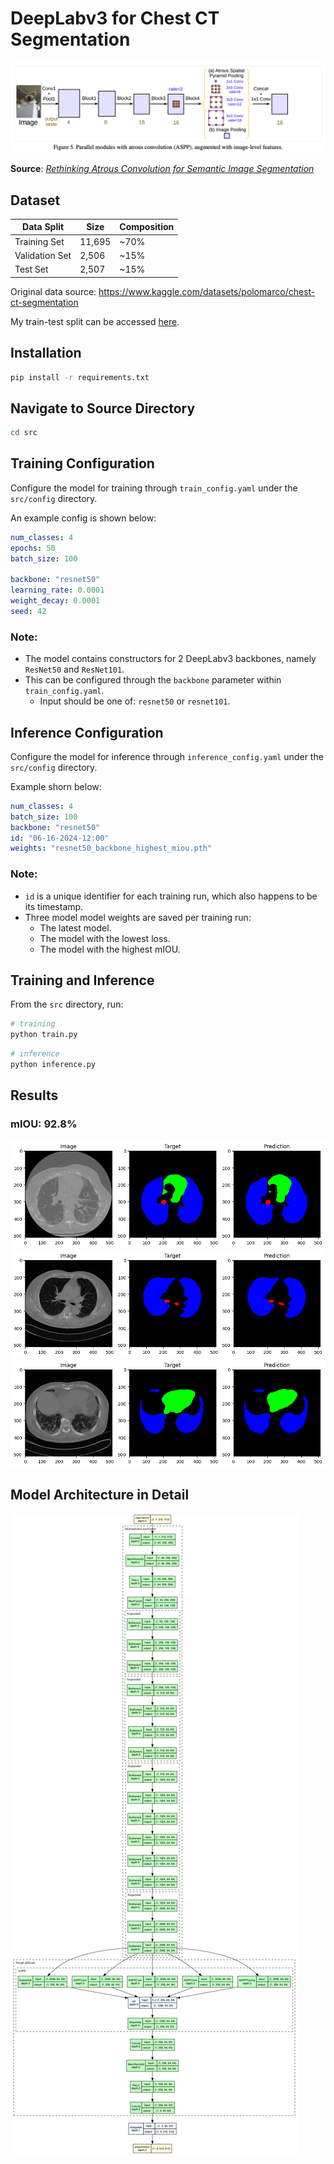 # DeepLabv3 for Chest CT Segmentation
![DeepLabv3 Architecture](assets/figures/DeepLabV3-architecture.png)

**Source**: [*Rethinking Atrous Convolution for Semantic Image Segmentation*](https://arxiv.org/abs/1706.05587)

## Dataset

| Data Split     | Size   | Composition  |
|----------------|--------|--------------|
| Training Set   | 11,695 |     ~70%     |
| Validation Set | 2,506  |     ~15%     |
| Test Set       | 2,507  |     ~15%     |

Original data source: https://www.kaggle.com/datasets/polomarco/chest-ct-segmentation

My train-test split can be accessed [here](https://drive.google.com/file/d/1unTX4C_f9FjHYIneIOJ3cTh9UMh7FuKY/view?usp=sharing).

## Installation
```bash
pip install -r requirements.txt
```

## Navigate to Source Directory
```bash
cd src
```

## Training Configuration
Configure the model for training through `train_config.yaml` under the `src/config` directory.

An example config is shown below:

```yaml
num_classes: 4
epochs: 50
batch_size: 100

backbone: "resnet50"
learning_rate: 0.0001
weight_decay: 0.0001
seed: 42
```

### Note:
- The model contains constructors for 2 DeepLabv3 backbones, namely `ResNet50` and `ResNet101`.
- This can be configured through the `backbone` parameter within `train_config.yaml`.
    - Input should be one of: `resnet50` or `resnet101`.

## Inference Configuration
Configure the model for inference through `inference_config.yaml` under the `src/config` directory.

Example shorn below:

```yaml
num_classes: 4
batch_size: 100
backbone: "resnet50"
id: "06-16-2024-12:00"
weights: "resnet50_backbone_highest_miou.pth"
```

### Note: 
- `id` is a unique identifier for each training run, which also happens to be its timestamp.
- Three model model weights are saved per training run: 
    - The latest model.
    - The model with the lowest loss.
    - The model with the highest mIOU.

## Training and Inference
From the `src` directory, run:

```bash
# training
python train.py
```

```bash
# inference
python inference.py
```

## Results
### mIOU: 92.8%


![Prediction 1](assets/figures/prediction_1.png)
![Prediction 2](assets/figures/prediction_2.png)
![Prediction 3](assets/figures/prediction_3.png)

## Model Architecture in Detail
![Model Architecture](assets/visuals/DeepLabV3-architecture.png)